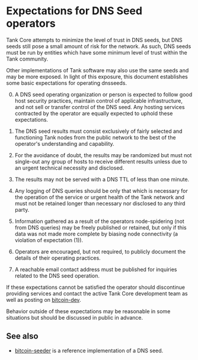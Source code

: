 Expectations for DNS Seed operators
====================================

Tank Core attempts to minimize the level of trust in DNS seeds,
but DNS seeds still pose a small amount of risk for the network.
As such, DNS seeds must be run by entities which have some minimum
level of trust within the Tank community.

Other implementations of Tank software may also use the same
seeds and may be more exposed. In light of this exposure, this
document establishes some basic expectations for operating dnsseeds.

0. A DNS seed operating organization or person is expected to follow good
host security practices, maintain control of applicable infrastructure,
and not sell or transfer control of the DNS seed. Any hosting services
contracted by the operator are equally expected to uphold these expectations.

1. The DNS seed results must consist exclusively of fairly selected and
functioning Tank nodes from the public network to the best of the
operator's understanding and capability.

2. For the avoidance of doubt, the results may be randomized but must not
single-out any group of hosts to receive different results unless due to an
urgent technical necessity and disclosed.

3. The results may not be served with a DNS TTL of less than one minute.

4. Any logging of DNS queries should be only that which is necessary
for the operation of the service or urgent health of the Tank
network and must not be retained longer than necessary nor disclosed
to any third party.

5. Information gathered as a result of the operators node-spidering
(not from DNS queries) may be freely published or retained, but only
if this data was not made more complete by biasing node connectivity
(a violation of expectation (1)).

6. Operators are encouraged, but not required, to publicly document the
details of their operating practices.

7. A reachable email contact address must be published for inquiries
related to the DNS seed operation.

If these expectations cannot be satisfied the operator should
discontinue providing services and contact the active Tank
Core development team as well as posting on
[bitcoin-dev](https://lists.linuxfoundation.org/mailman/listinfo/bitcoin-dev).

Behavior outside of these expectations may be reasonable in some
situations but should be discussed in public in advance.

See also
----------
- [bitcoin-seeder](https://github.com/sipa/bitcoin-seeder) is a reference implementation of a DNS seed.
